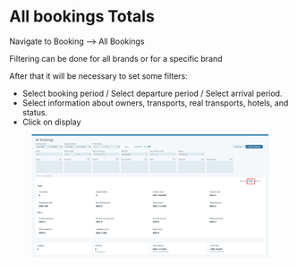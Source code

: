 # All bookings Totals

Navigate to Booking  --> All Bookings&#x20;

Filtering can be done for all brands or for a specific brand

After that it will be necessary to set some filters:

* Select booking period / Select departure period / Select arrival period.&#x20;
* Select information about owners, transports, real transports, hotels, and status.&#x20;
* Click on display&#x20;

<figure><img src="../../.gitbook/assets/image (14) (1) (1) (1) (1) (1) (1) (1) (1) (1) (1) (1) (1) (1).png" alt=""><figcaption></figcaption></figure>

